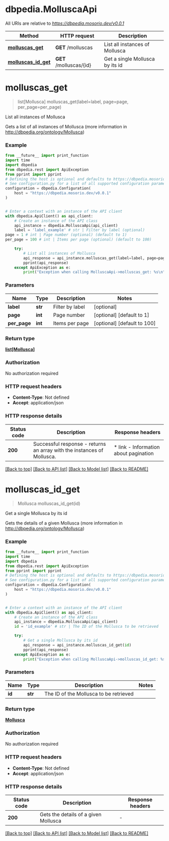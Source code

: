 # dbpedia.MolluscaApi

All URIs are relative to *https://dbpedia.mosorio.dev/v0.0.1*

Method | HTTP request | Description
------------- | ------------- | -------------
[**molluscas_get**](MolluscaApi.md#molluscas_get) | **GET** /molluscas | List all instances of Mollusca
[**molluscas_id_get**](MolluscaApi.md#molluscas_id_get) | **GET** /molluscas/{id} | Get a single Mollusca by its id


# **molluscas_get**
> list[Mollusca] molluscas_get(label=label, page=page, per_page=per_page)

List all instances of Mollusca

Gets a list of all instances of Mollusca (more information in http://dbpedia.org/ontology/Mollusca)

### Example

```python
from __future__ import print_function
import time
import dbpedia
from dbpedia.rest import ApiException
from pprint import pprint
# Defining the host is optional and defaults to https://dbpedia.mosorio.dev/v0.0.1
# See configuration.py for a list of all supported configuration parameters.
configuration = dbpedia.Configuration(
    host = "https://dbpedia.mosorio.dev/v0.0.1"
)


# Enter a context with an instance of the API client
with dbpedia.ApiClient() as api_client:
    # Create an instance of the API class
    api_instance = dbpedia.MolluscaApi(api_client)
    label = 'label_example' # str | Filter by label (optional)
page = 1 # int | Page number (optional) (default to 1)
per_page = 100 # int | Items per page (optional) (default to 100)

    try:
        # List all instances of Mollusca
        api_response = api_instance.molluscas_get(label=label, page=page, per_page=per_page)
        pprint(api_response)
    except ApiException as e:
        print("Exception when calling MolluscaApi->molluscas_get: %s\n" % e)
```

### Parameters

Name | Type | Description  | Notes
------------- | ------------- | ------------- | -------------
 **label** | **str**| Filter by label | [optional] 
 **page** | **int**| Page number | [optional] [default to 1]
 **per_page** | **int**| Items per page | [optional] [default to 100]

### Return type

[**list[Mollusca]**](Mollusca.md)

### Authorization

No authorization required

### HTTP request headers

 - **Content-Type**: Not defined
 - **Accept**: application/json

### HTTP response details
| Status code | Description | Response headers |
|-------------|-------------|------------------|
**200** | Successful response - returns an array with the instances of Mollusca. |  * link - Information about pagination <br>  |

[[Back to top]](#) [[Back to API list]](../README.md#documentation-for-api-endpoints) [[Back to Model list]](../README.md#documentation-for-models) [[Back to README]](../README.md)

# **molluscas_id_get**
> Mollusca molluscas_id_get(id)

Get a single Mollusca by its id

Gets the details of a given Mollusca (more information in http://dbpedia.org/ontology/Mollusca)

### Example

```python
from __future__ import print_function
import time
import dbpedia
from dbpedia.rest import ApiException
from pprint import pprint
# Defining the host is optional and defaults to https://dbpedia.mosorio.dev/v0.0.1
# See configuration.py for a list of all supported configuration parameters.
configuration = dbpedia.Configuration(
    host = "https://dbpedia.mosorio.dev/v0.0.1"
)


# Enter a context with an instance of the API client
with dbpedia.ApiClient() as api_client:
    # Create an instance of the API class
    api_instance = dbpedia.MolluscaApi(api_client)
    id = 'id_example' # str | The ID of the Mollusca to be retrieved

    try:
        # Get a single Mollusca by its id
        api_response = api_instance.molluscas_id_get(id)
        pprint(api_response)
    except ApiException as e:
        print("Exception when calling MolluscaApi->molluscas_id_get: %s\n" % e)
```

### Parameters

Name | Type | Description  | Notes
------------- | ------------- | ------------- | -------------
 **id** | **str**| The ID of the Mollusca to be retrieved | 

### Return type

[**Mollusca**](Mollusca.md)

### Authorization

No authorization required

### HTTP request headers

 - **Content-Type**: Not defined
 - **Accept**: application/json

### HTTP response details
| Status code | Description | Response headers |
|-------------|-------------|------------------|
**200** | Gets the details of a given Mollusca |  -  |

[[Back to top]](#) [[Back to API list]](../README.md#documentation-for-api-endpoints) [[Back to Model list]](../README.md#documentation-for-models) [[Back to README]](../README.md)

